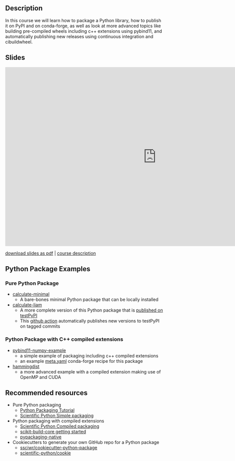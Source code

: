 ## Description

In this course we will learn how to package a Python library, how to publish it on PyPI and on conda-forge, as well as look at more advanced topics like building pre-compiled wheels including c++ extensions using pybind11, and automatically publishing new releases using continuous integration and cibuildwheel.

## Slides

<iframe src="https://docs.google.com/presentation/d/e/2PACX-1vT_Vn29jIR56s5mhC05Gasn3krbcw89fmG9TFEDn4Etmd5VhswnmdA0A8v5Z1aVqpvJtiUuvJSn7GDZ/embed?start=false&loop=false&delayms=3000" frameborder="0" width="960" height="569" allowfullscreen="true" mozallowfullscreen="true" webkitallowfullscreen="true"></iframe>

[download slides as pdf](https://github.com/ssciwr/effective-software-testing/raw/main/docs/slides/slides.pdf) | [course description](https://www.ssc.uni-heidelberg.de/en/compact-course-python-packaging)

## Python Package Examples

### Pure Python Package

- [calculate-minimal](https://github.com/ssciwr/python-packaging/tree/main/calculate-minimal)
  - A bare-bones minimal Python package that can be locally installed
- [calculate-liam](https://github.com/ssciwr/python-packaging/tree/main/calculate-liam)
  - A more complete version of this Python package that is [published on testPyPI](https://test.pypi.org/project/calculate-liam)
  - This [github action](https://github.com/ssciwr/python-packaging/blob/main/.github/workflows/pypi.yml) automatically publishes new versions to testPyPI on tagged commits

### Python Package with C++ compiled extensions

- [pybind11-numpy-example](https://github.com/ssciwr/pybind11-numpy-example)
  - a simple example of packaging including c++ compiled extensions
  - an example [meta.yaml](https://github.com/conda-forge/staged-recipes/pull/25040/files) conda-forge recipe for this package
- [hammingdist](https://github.com/ssciwr/hammingdist)
  - a more advanced example with a compiled extension making use of OpenMP and CUDA

## Recommended resources

- Pure Python packaging
  - [Python Packaging Tutorial](https://packaging.python.org/en/latest/tutorials/packaging-projects)
  - [Scientific Python Simple packaging](https://learn.scientific-python.org/development/guides/packaging-simple)
- Python packaging with compiled extensions
  - [Scientific Python Compiled packaging](https://learn.scientific-python.org/development/guides/packaging-compiled)
  - [scikit-build-core getting started](https://scikit-build-core.readthedocs.io/en/latest/getting_started.html)
  - [pypackaging-native](https://pypackaging-native.github.io/)
- Cookiecutters to generate your own GitHub repo for a Python package
  - [ssciwr/cookiecutter-python-package](https://github.com/ssciwr/cookiecutter-python-package)
  - [scientific-python/cookie](https://github.com/scientific-python/cookie)
